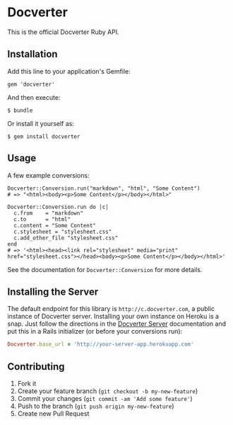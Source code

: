# Docverter

This is the official Docverter Ruby API.

## Installation

Add this line to your application's Gemfile:

    gem 'docverter'

And then execute:

    $ bundle

Or install it yourself as:

    $ gem install docverter

## Usage

A few example conversions:

    Docverter::Conversion.run("markdown", "html", "Some Content")
    # => "<html><body><p>Some Content</p></body></html>"

    Docverter::Conversion.run do |c|
      c.from    = "markdown"
      c.to      = "html"
      c.content = "Some Content"
      c.stylesheet = "stylesheet.css"
      c.add_other_file "stylesheet.css"
    end
    # => '<html><head><link rel="stylesheet" media="print" href="stylesheet.css"></head><body><p>Some Content</p></body></html>'
    
See the documentation for `Docverter::Conversion` for more details.

## Installing the Server

The default endpoint for this library is `http://c.docverter.com`, a public instance of Docverter server. Installing your own instance on Heroku is a snap. Just follow the directions in the [Docverter Server](https://github.com/docverter/docverter) documentation and put this in a Rails initializer (or before your conversions run):

```ruby
Docverter.base_url = 'http://your-server-app.herokuapp.com'
```

## Contributing

1. Fork it
2. Create your feature branch (`git checkout -b my-new-feature`)
3. Commit your changes (`git commit -am 'Add some feature'`)
4. Push to the branch (`git push origin my-new-feature`)
5. Create new Pull Request

